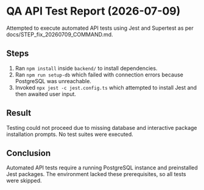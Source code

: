 # QA API Test Report (2026-07-09)

Attempted to execute automated API tests using Jest and Supertest as per docs/STEP_fix_20260709_COMMAND.md.

## Steps
1. Ran `npm install` inside `backend/` to install dependencies.
2. Ran `npm run setup-db` which failed with connection errors because PostgreSQL was unreachable.
3. Invoked `npx jest -c jest.config.ts` which attempted to install Jest and then awaited user input.

## Result
Testing could not proceed due to missing database and interactive package installation prompts. No test suites were executed.

## Conclusion
Automated API tests require a running PostgreSQL instance and preinstalled Jest packages. The environment lacked these prerequisites, so all tests were skipped.
